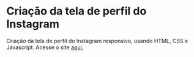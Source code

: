 # Criação da tela de perfil do Instagram
Criação da tela de perfil do Instagram responsivo, usando HTML, CSS e Javascript. Acesse o site [aqui,]()
